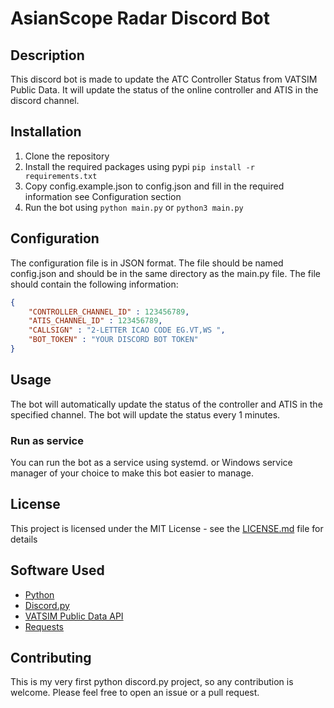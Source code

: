 # AsianScope Radar Discord Bot
## Description
This discord bot is made to update the ATC Controller Status from VATSIM Public Data. It will update the status of the online controller and ATIS in the discord channel.

## Installation
1. Clone the repository
2. Install the required packages using pypi
```pip install -r requirements.txt```
3. Copy config.example.json to config.json and fill in the required information see Configuration section
4. Run the bot using
```python main.py``` or ```python3 main.py```

## Configuration
The configuration file is in JSON format. The file should be named config.json and should be in the same directory as the main.py file. The file should contain the following information:
```json
{
    "CONTROLLER_CHANNEL_ID" : 123456789,
    "ATIS_CHANNEL_ID" : 123456789,
    "CALLSIGN" : "2-LETTER ICAO CODE EG.VT,WS ",  
    "BOT_TOKEN" : "YOUR DISCORD BOT TOKEN"
}
```
## Usage
The bot will automatically update the status of the controller and ATIS in the specified channel. The bot will update the status every 1 minutes.
### Run as service
You can run the bot as a service using systemd. or Windows service manager of your choice to make this bot easier to manage.

## License
This project is licensed under the MIT License - see the [LICENSE.md](LICENSE.md) file for details

## Software Used
- [Python](https://www.python.org/)
- [Discord.py](https://discordpy.readthedocs.io/en/stable/)
- [VATSIM Public Data API](https://data.vatsim.net/)
- [Requests](https://docs.python-requests.org/en/master/)

## Contributing
This is my very first python discord.py project, so any contribution is welcome. Please feel free to open an issue or a pull request.

